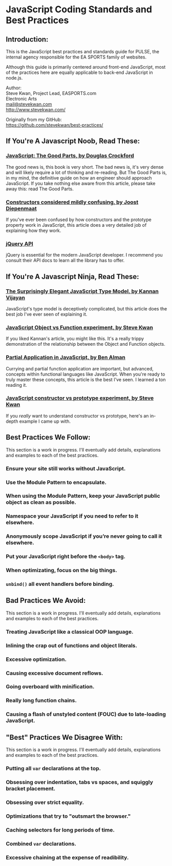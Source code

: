 # JavaScript Coding Standards and Best Practices

## Introduction:

This is the JavaScript best practices and standards guide for PULSE, the internal agency responsible for the EA SPORTS family of websites.

Although this guide is primarily centered around front-end JavaScript, most of the practices here are equally applicable to back-end JavaScript in node.js.

Author:  
Steve Kwan, Project Lead, EASPORTS.com  
Electronic Arts  
<mail@stevekwan.com>  
<http://www.stevekwan.com/>

Originally from my GitHub:  
<https://github.com/stevekwan/best-practices/>

## If You're A Javascript Noob, Read These:

### [JavaScript: The Good Parts, by Douglas Crockford][good-parts]
The good news is, this book is very short.  The bad news is, it's very dense and will likely require a lot of thinking and re-reading.  But The Good Parts is, in my mind, the definitive guide on how an engineer should approach JavaScript.  If you take nothing else aware from this article, please take away this: read The Good Parts.

### [Constructors considered mildly confusing, by Joost Diepenmaat][constructors-confusing]
If you've ever been confused by how constructors and the prototype property work in JavaScript, this article does a very detailed job of explaining how they work.

### [jQuery API][jquery-api]
jQuery is essential for the modern JavaScript developer.  I recommend you consult their API docs to learn all the library has to offer.

## If You're A Javascript Ninja, Read These:

### [The Surprisingly Elegant JavaScript Type Model, by Kannan Vijayan][javascript-type]
JavaScript's type model is deceptively complicated, but this article does the best job I've ever seen of explaining it.

### [JavaScript Object vs Function experiment, by Steve Kwan][object-function-experiment]
If you liked Kannan's article, you might like this.  It's a really trippy demonstration of the relationship between the Object and Function objects.

### [Partial Application in JavaScript, by Ben Alman][partial-application]
Currying and partial function application are important, but advanced, concepts within functional languages like JavaScript.  When you're ready to truly master these concepts, this article is the best I've seen.  I learned a ton reading it.

### [JavaScript constructor vs prototype experiment, by Steve Kwan][constructor-prototype-experiment]
If you _really_ want to understand constructor vs prototype, here's an in-depth example I came up with.

## Best Practices We Follow:
This section is a work in progress.  I'll eventually add details, explanations and examples to each of the best practices.

### Ensure your site still works without JavaScript.
<!--
* In particular, links...progressive enhancement URL?
-->

### Use the Module Pattern to encapsulate.
<!--
* Provides scope
* Provides public/private support
* By default, works best for singletons (but can be used for true OOP)
-->

### When using the Module Pattern, keep your JavaScript public object as clean as possible.
<!--
* Avoid polluting the global namespace.
-->

### Namespace your JavaScript if you need to refer to it elsewhere.

### Anonymously scope JavaScript if you’re never going to call it elsewhere.

### Put your JavaScript right before the `<body>` tag.
<!--
There are exceptions, such as preventing FOUC.  Generally OK as the JS doesn't
do any waiting for Ajax calls, major DOM restructuring, or number crunching.
-->

### When optimizating, focus on the big things.
<!--
* Document reflows
* Events that get fired ALL THE TIME (eg on resizing)
* Minimizing HTTP requests (and even this is becoming less important than in the past)
* Lazy loading big assets
-->

### `unbind()` all event handlers before binding.
<!--
* Not strictly required, but a good defensive coding practices to prevent events from stacking up.
* jQuery event functions stack, they don't replace.
-->

## Bad Practices We Avoid:
This section is a work in progress.  I'll eventually add details, explanations and examples to each of the best practices.

### Treating JavaScript like a classical OOP language.
<!--
* Prototypal, not classical...read The Good Parts for more info
* Classical OOP results in ugly and complicated JavaScript
* Don't create crazy object structures in JS
    * Rely on the DOM as your object model, or
    * Rely on JSON REST results as your object model.
-->

### Inlining the crap out of functions and object literals.
<!--
* Bad because it leads to major readability issues
* Also bad because it prevents you from accessing inline functions in the future.  And you usually need to if you want to safely unbind() before you bind()
-->

### Excessive optimization.
<!--
* Caching selectors, especially long-term (at most cache for only a function's lifetime)
* Going nuts with minification
-->

### Causing excessive document reflows.

### Going overboard with minification.
<!--
Discuss how some pieces need to be cached across all pages on the site.
-->

### Really long function chains.
<!--
* Avoid chains where you can't detect `null`/`undefined` mid-chain.
-->

### Causing a flash of unstyled content (FOUC) due to late-loading JavaScript.
<!--
* Wait until all content on the page has been loaded (can be detrimental to the UX)
* Put some of the "styling" scripts in the <head> (be wary that this can be a VERY bad practice...)
* CSS3 or JS fade-ins
-->

## "Best" Practices We Disagree With:
This section is a work in progress.  I'll eventually add details, explanations and examples to each of the best practices.
<!--
Many of these come from: [JS adolescence][js-adolescence]
-->

### Putting all `var` declarations at the top.
<!--
Provide example of how this can cause bugs
-->

### Obsessing over indentation, tabs vs spaces, and squiggly bracket placement.

### Obsessing over strict equality.

### Optimizations that try to "outsmart the browser."
<!--
* Inevitably go out of vogue quickly, eg. domain sharding, minimizing HTTP requests (although this is still important)
-->

### Caching selectors for long periods of time.
<!--
Provide example of how this can cause problems
-->

### Combined `var` declarations.

### Excessive chaining at the expense of readibility.

[javascript-gotchas]: https://github.com/stevekwan/best-practices/blob/master/javascript/gotchas.md
[javascript-best-practices]: https://github.com/stevekwan/best-practices/blob/master/javascript/best-practices.md
[good-parts]: http://shop.oreilly.com/product/9780596517748.do
[constructors-confusing]: http://joost.zeekat.nl/constructors-considered-mildly-confusing.html
[jquery-api]: http://api.jquery.com/
[javascript-type]: http://vijayan.ca/blog/2012/02/21/javascript-type-model/
[partial-application]: http://benalman.com/news/2012/09/partial-application-in-javascript/
[js-adolescence]: http://james.padolsey.com/javascript/js-adolescence/
[object-function-experiment]: https://github.com/stevekwan/experiments/blob/master/javascript/object-vs-function.html
[constructor-prototype-experiment]: https://github.com/stevekwan/experiments/blob/master/javascript/constructor-vs-prototype.html
